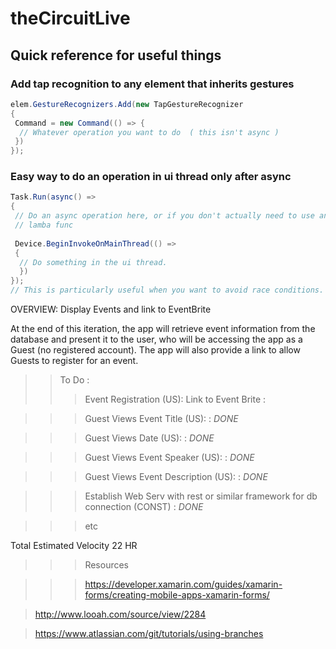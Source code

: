 # theCircuitLive

## Quick reference for useful things

### Add tap recognition to any element that inherits gestures
```csharp
elem.GestureRecognizers.Add(new TapGestureRecognizer
{
 Command = new Command(() => {
  // Whatever operation you want to do  ( this isn't async )
 })
});
```
### Easy way to do an operation in ui thread only after async
```csharp
Task.Run(async() =>
{
 // Do an async operation here, or if you don't actually need to use an await, take async out of the
 // lamba func
 
 Device.BeginInvokeOnMainThread(() => 
 {
  // Do something in the ui thread. 
  })
});
// This is particularly useful when you want to avoid race conditions. The backcode of EventPage shows this being used
```
OVERVIEW: Display Events and link to EventBrite

At the end of this iteration, the app will retrieve event information from the database and present it to the user, who will be accessing the app as a Guest (no registered account).  The app will also provide a link to allow Guests to register for an event.
>>To Do : 
>>>Event Registration (US): Link to Event Brite :

>>>Guest Views Event Title (US): : *DONE*

>>>Guest Views Date (US): : *DONE*

>>>Guest Views Event Speaker (US): : *DONE*

>>>Guest Views Event Description (US): : *DONE*

>>>Establish Web Serv with rest or similar framework for db connection (CONST) : *DONE*
 
>>>etc

Total Estimated Velocity
22 HR



>>>Resources

>>>https://developer.xamarin.com/guides/xamarin-forms/creating-mobile-apps-xamarin-forms/ 

>http://www.looah.com/source/view/2284

>https://www.atlassian.com/git/tutorials/using-branches


